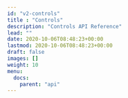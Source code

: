 ```yaml
---
id: "v2-controls"
title : "Controls"
description: "Controls API Reference"
lead: ""
date: 2020-10-06T08:48:23+00:00
lastmod: 2020-10-06T08:48:23+00:00
draft: false
images: []
weight: 10
menu:
  docs:
    parent: "api"
---
```


